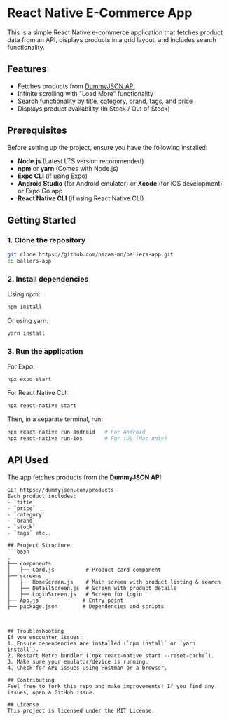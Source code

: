 # React Native E-Commerce App

This is a simple React Native e-commerce application that fetches product data from an API, displays products in a grid layout, and includes search functionality.

## Features
- Fetches products from [DummyJSON API](https://dummyjson.com/products)
- Infinite scrolling with "Load More" functionality
- Search functionality by title, category, brand, tags, and price
- Displays product availability (In Stock / Out of Stock)

## Prerequisites
Before setting up the project, ensure you have the following installed:
- **Node.js** (Latest LTS version recommended)
- **npm** or **yarn** (Comes with Node.js)
- **Expo CLI** (if using Expo)
- **Android Studio** (for Android emulator) or **Xcode** (for iOS development) or Expo Go app
- **React Native CLI** (if using React Native CLI)

## Getting Started

### 1. Clone the repository
```sh
git clone https://github.com/nizam-mn/ballers-app.git
cd ballers-app
```

### 2. Install dependencies
Using npm:
```sh
npm install
```
Or using yarn:
```sh
yarn install
```

### 3. Run the application
For Expo:
```sh
npx expo start
```

For React Native CLI:
```sh
npx react-native start
```
Then, in a separate terminal, run:
```sh
npx react-native run-android   # For Android
npx react-native run-ios       # For iOS (Mac only)
```

## API Used
The app fetches products from the **DummyJSON API**:
```
GET https://dummyjson.com/products
Each product includes:
- `title`
- `price`
- `category`
- `brand`
- `stock`
- `tags` etc..

## Project Structure
```bash
.
├── components
│   ├── Card.js          # Product card component
├── screens
│   ├── HomeScreen.js    # Main screen with product listing & search
│   ├── DetailScreen.js  # Screen with product details
│   ├── LoginScreen.js   # Screen for login
├── App.js              # Entry point
├── package.json        # Dependencies and scripts



## Troubleshooting
If you encounter issues:
1. Ensure dependencies are installed (`npm install` or `yarn install`).
2. Restart Metro bundler (`npx react-native start --reset-cache`).
3. Make sure your emulator/device is running.
4. Check for API issues using Postman or a browser.

## Contributing
Feel free to fork this repo and make improvements! If you find any issues, open a GitHub issue.

## License
This project is licensed under the MIT License.

